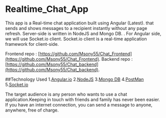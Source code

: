# Realtime_Chat_App

This app is a Real-time chat application built using Angular (Latest). that sends and shows messages to a recipient instantly without any page refresh. Server-side is written in NodeJS and Mongo DB. . For Angular side, we will use Socket.io client. Socket.io client is a real-time application framework for client-side.

Frontend repo : [https://github.com/Msony55/Chat_Frontend](https://github.com/Msony55/Chat_Frontend).
Backend repo : [https://github.com/Msony55/Chat_backend](https://github.com/Msony55/Chat_backend).

##Technology Used
1.[Angular.io](https://angular.io/)
2.[NodeJS](https://nodejs.org/en/)
3.[Mongo DB](https://www.mongodb.com/)
4.[PostMan](https://www.postman.com/)
5.[Socket.io](https://socket.io/)
 
The target audience is any person who wants to use a chat application.Keeping in touch with friends and family has never been easier. If you have an internet connection, you can send a message to anyone, anywhere, free of charge.





